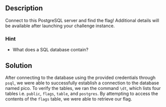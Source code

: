 ## Description
Connect to this PostgreSQL server and find the flag!
Additional details will be available after launching your challenge instance.
### Hint
- What does a SQL database contain?
## Solution

After connecting to the database using the provided credentials through `psql`, we were able to successfully establish a connection to the database named pico. To verify the tables, we ran the command `\dt`, which lists four tables i.e. `public`, `flags`, `table`, and `postgres`. By attempting to access the contents of the `flags` table, we were able to retrieve our flag.
